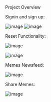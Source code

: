Project Overview

Signin and sign up:

![image](https://user-images.githubusercontent.com/86945412/180292412-2cb7f2f7-5cd4-481f-ba8e-2a0ca08fa79f.png) ![image](https://user-images.githubusercontent.com/86945412/180292859-2176db4b-0b3f-441e-a144-a095550c135d.png)




Reset Functionality:

![image](https://user-images.githubusercontent.com/86945412/180293402-2df3260d-d879-4373-9cf0-e9013d4472f5.png)

![image](https://user-images.githubusercontent.com/86945412/180293513-6f199efb-6cbc-4590-8dcc-adebac7112c1.png)





Memes Newsfeed:

![image](https://user-images.githubusercontent.com/86945412/180293692-26795412-a9c1-407a-9b25-4e65c2b2ce4a.png)






Share Memes:

![image](https://user-images.githubusercontent.com/86945412/180293775-fcf4e917-6fbd-49f5-8fcf-aee4626771f4.png)



